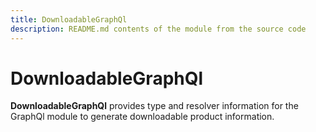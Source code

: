 ```yaml
---
title: DownloadableGraphQl
description: README.md contents of the module from the source code
---
```


# DownloadableGraphQl

**DownloadableGraphQl** provides type and resolver information for the GraphQl module
to generate downloadable product information.
